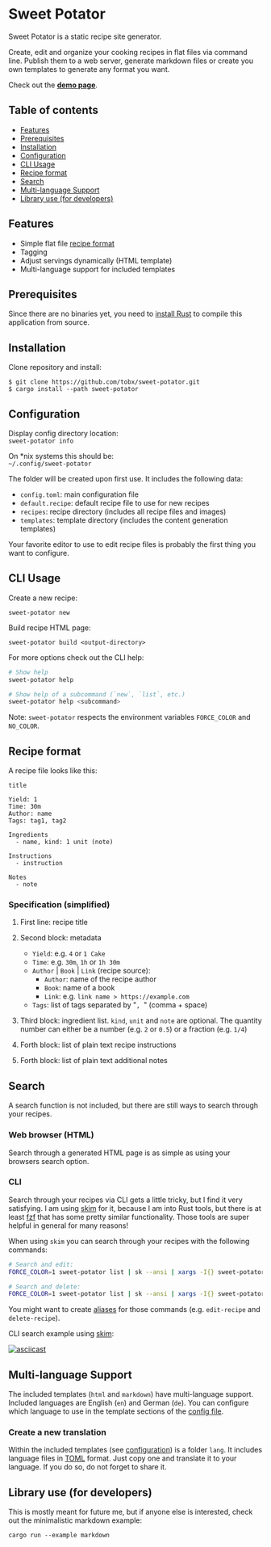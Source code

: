 # Sweet Potator

Sweet Potator is a static recipe site generator.
 
Create, edit and organize your cooking recipes in flat files via command line. Publish them to a web server, generate markdown files or create you own templates to generate any format you want.

Check out the [**demo page**](https://tobx.github.io/sweet-potator/).

## Table of contents
 
- [Features](#features)
- [Prerequisites](#prerequisites)
- [Installation](#installation)
- [Configuration](#configuration)
- [CLI Usage](#cli-usage)
- [Recipe format](#recipe-format)
- [Search](#search)
- [Multi-language Support](#multi-language-support)
- [Library use (for developers)](#library-use-for-developers)

## Features

- Simple flat file [recipe format](#recipe-format)
- Tagging
- Adjust servings dynamically (HTML template)
- Multi-language support for included templates

## Prerequisites

Since there are no binaries yet, you need to [install Rust](https://www.rust-lang.org/tools/install) to compile this application from source.

## Installation

Clone repository and install:

```
$ git clone https://github.com/tobx/sweet-potator.git
$ cargo install --path sweet-potator
```

## Configuration

Display config directory location:  
`sweet-potator info`

On *nix systems this should be:  
`~/.config/sweet-potator`

The folder will be created upon first use. It includes the following data:

- `config.toml`: main configuration file
- `default.recipe`: default recipe file to use for new recipes
- `recipes`: recipe directory (includes all recipe files and images)
- `templates`: template directory (includes the content generation templates)

Your favorite editor to use to edit recipe files is probably the first thing you want to configure.

## CLI Usage

Create a new recipe:

```
sweet-potator new
```

Build recipe HTML page:

```
sweet-potator build <output-directory>
```

For more options check out the CLI help:

```bash
# Show help
sweet-potator help

# Show help of a subcommand (`new`, `list`, etc.)
sweet-potator help <subcommand> 
```

Note: `sweet-potator` respects the environment variables `FORCE_COLOR` and `NO_COLOR`.

## Recipe format

A recipe file looks like this:

```
title

Yield: 1
Time: 30m
Author: name
Tags: tag1, tag2

Ingredients
  - name, kind: 1 unit (note)

Instructions
  - instruction

Notes
  - note
```

### Specification (simplified)

1. First line: recipe title

2. Second block: metadata

   - `Yield`: e.g. `4` or `1 Cake`
   - `Time`: e.g. `30m`, `1h` or `1h 30m`
   - `Author` | `Book` | `Link` (recipe source):
     - `Author`: name of the recipe author
     - `Book`: name of a book
     - `Link`: e.g. `link name > https://example.com`
   - `Tags`: list of tags separated by "`, `" (comma + space)

3. Third block: ingredient list. `kind`, `unit` and `note` are optional. The quantity number can either be a number (e.g. `2` or `0.5`) or a fraction (e.g. `1/4`)

4. Forth block: list of plain text recipe instructions

5. Forth block: list of plain text additional notes

## Search

A search function is not included, but there are still ways to search through your recipes.

### Web browser (HTML)

Search through a generated HTML page is as simple as using your browsers search option.

### CLI

Search through your recipes via CLI gets a little tricky, but I find it very satisfying. I am using [skim](https://github.com/lotabout/skim) for it, because I am into Rust tools, but there is at least [fzf](https://github.com/junegunn/fzf) that has some pretty similar functionality. Those tools are super helpful in general for many reasons!

When using `skim` you can search through your recipes with the following commands:

```bash
# Search and edit:
FORCE_COLOR=1 sweet-potator list | sk --ansi | xargs -I{} sweet-potator edit {}

# Search and delete:
FORCE_COLOR=1 sweet-potator list | sk --ansi | xargs -I{} sweet-potator delete {}
```

You might want to create [aliases](https://en.wikipedia.org/wiki/Alias_%28command%29) for those commands (e.g. `edit-recipe` and `delete-recipe`).

CLI search example using [skim](https://github.com/lotabout/skim):

[![asciicast](https://asciinema.org/a/GjFTzUamKuajH0V1EcISeiUWH.svg)](https://asciinema.org/a/GjFTzUamKuajH0V1EcISeiUWH)

## Multi-language Support

The included templates (`html` and `markdown`) have multi-language support. Included languages are English (`en`) and German (`de`). You can configure which language to use in the template sections of the [config file](#configuration).

### Create a new translation

Within the included templates (see [configuration](#configuration)) is a folder `lang`. It includes language files in [TOML](https://toml.io) format. Just copy one and translate it to your language. If you do so, do not forget to share it.

## Library use (for developers)

This is mostly meant for future me, but if anyone else is interested, check out the minimalistic markdown example:

```
cargo run --example markdown
```
